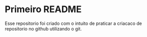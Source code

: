 # Primeiro README

Esse repositorio foi criado com o intuito de praticar a criacaco de repositorio no github utilizando o git.

